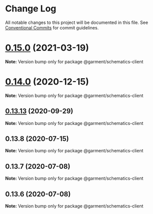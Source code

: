 # Change Log

All notable changes to this project will be documented in this file.
See [Conventional Commits](https://conventionalcommits.org) for commit guidelines.

# [0.15.0](https://github.com/Farfetch/garment/compare/v0.14.6...v0.15.0) (2021-03-19)

**Note:** Version bump only for package @garment/schematics-client





# [0.14.0](https://github.com/Farfetch/garment/compare/v0.13.14...v0.14.0) (2020-12-15)

**Note:** Version bump only for package @garment/schematics-client





## [0.13.13](https://github.com/Farfetch/garment/compare/v0.13.12...v0.13.13) (2020-09-29)

**Note:** Version bump only for package @garment/schematics-client





## 0.13.8 (2020-07-15)

**Note:** Version bump only for package @garment/schematics-client





## 0.13.7 (2020-07-08)

**Note:** Version bump only for package @garment/schematics-client





## 0.13.6 (2020-07-08)

**Note:** Version bump only for package @garment/schematics-client
